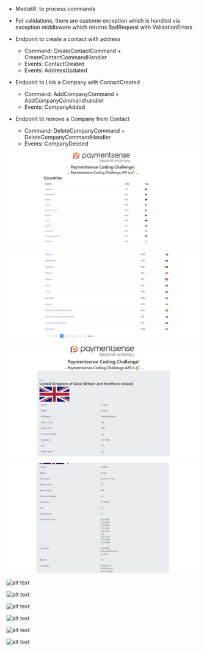 
 - MediatR: to process commands

 - For validations, there are custome exception which is handled via exception middleware which returns BadRequest with ValidationErrors

 - Endpoint to create a contact with address
     - Command: CreateContactCommand + CreateContactCommandHandler
	 - Events: ContactCreated
	 - Events: AddressUpdated
	 
 - Endpoint to Link a Company with ContactCreated
	 - Command: AddCompanyCommand + AddCompanyCommandhandler
	 - Events: CompanyAdded

 - Endpoint to remove a Company from Contact
	 - Command: DeleteCompanyCommand + DeleteCompanyCommandHandler
	 - Events: CompanyDeleted

  


![alt text](https://github.com/hanzalahsuriya/PS_Test/blob/master/1.JPG)

![alt text](https://github.com/hanzalahsuriya/PS_Test/blob/master/2.JPG)

![alt text](https://github.com/hanzalahsuriya/PS_Test/blob/master/3.JPG)

![alt text](https://github.com/hanzalahsuriya/PS_Test/blob/master/4.JPG)

![alt text](https://github.com/hanzalahsuriya/PS_Test/blob/master/5.JPG)

![alt text](https://github.com/hanzalahsuriya/PS_Test/blob/master/6.JPG)

![alt text](https://github.com/hanzalahsuriya/PS_Test/blob/master/7.JPG)

![alt text](https://github.com/hanzalahsuriya/PS_Test/blob/master/8.JPG)
 
![alt text](https://github.com/hanzalahsuriya/PS_Test/blob/master/9.JPG)

![alt text](https://github.com/hanzalahsuriya/PS_Test/blob/master/10.JPG)
 
